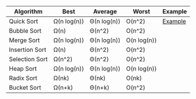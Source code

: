 | Algorithm	     | Best	        | Average     |  Worst       | Example     |
|----------------|--------------|-------------|--------------|-------------|
| Quick Sort     | Ω(n log(n))  | Θ(n log(n)) | O(n^2)       | [Example](quicksort.py)
| Bubble Sort    | Ω(n)         | Θ(n^2)      | O(n^2)       | 
| Merge Sort     | Ω(n log(n))	| Θ(n log(n)) | O(n log(n))  | 
| Insertion Sort | Ω(n)         | Θ(n^2)      | O(n^2)       |
| Selection Sort | Ω(n^2)       | Θ(n^2)      | O(n^2)       |
| Heap Sort	     | Ω(n log(n))	| Θ(n log(n)) | O(n log(n))  |
| Radix Sort     | Ω(nk)	    | Θ(nk)       | O(nk)        |
| Bucket Sort    | Ω(n+k)	    | Θ(n+k)      | O(n^2)       |